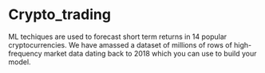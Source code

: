 # Crypto_trading
 ML techiques are used to forecast short term returns in 14 popular cryptocurrencies. We have amassed a dataset of millions of rows of high-frequency market data dating back to 2018 which you can use to build your model.
